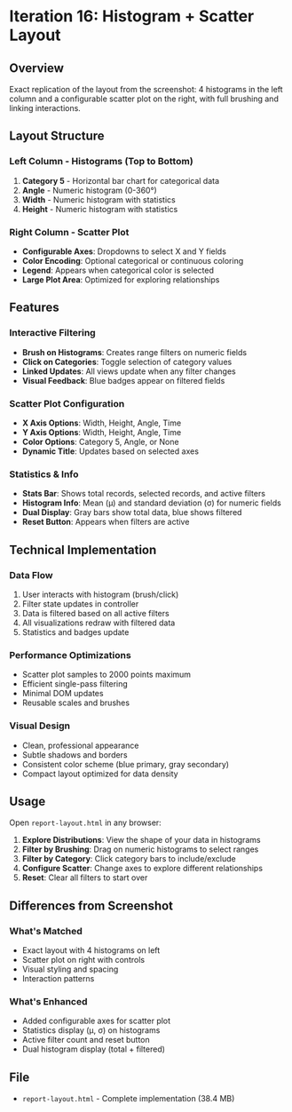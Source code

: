 # Iteration 16: Histogram + Scatter Layout

## Overview
Exact replication of the layout from the screenshot: 4 histograms in the left column and a configurable scatter plot on the right, with full brushing and linking interactions.

## Layout Structure

### Left Column - Histograms (Top to Bottom)
1. **Category 5** - Horizontal bar chart for categorical data
2. **Angle** - Numeric histogram (0-360°)
3. **Width** - Numeric histogram with statistics
4. **Height** - Numeric histogram with statistics

### Right Column - Scatter Plot
- **Configurable Axes**: Dropdowns to select X and Y fields
- **Color Encoding**: Optional categorical or continuous coloring
- **Legend**: Appears when categorical color is selected
- **Large Plot Area**: Optimized for exploring relationships

## Features

### Interactive Filtering
- **Brush on Histograms**: Creates range filters on numeric fields
- **Click on Categories**: Toggle selection of category values
- **Linked Updates**: All views update when any filter changes
- **Visual Feedback**: Blue badges appear on filtered fields

### Scatter Plot Configuration
- **X Axis Options**: Width, Height, Angle, Time
- **Y Axis Options**: Width, Height, Angle, Time
- **Color Options**: Category 5, Angle, or None
- **Dynamic Title**: Updates based on selected axes

### Statistics & Info
- **Stats Bar**: Shows total records, selected records, and active filters
- **Histogram Info**: Mean (μ) and standard deviation (σ) for numeric fields
- **Dual Display**: Gray bars show total data, blue shows filtered
- **Reset Button**: Appears when filters are active

## Technical Implementation

### Data Flow
1. User interacts with histogram (brush/click)
2. Filter state updates in controller
3. Data is filtered based on all active filters
4. All visualizations redraw with filtered data
5. Statistics and badges update

### Performance Optimizations
- Scatter plot samples to 2000 points maximum
- Efficient single-pass filtering
- Minimal DOM updates
- Reusable scales and brushes

### Visual Design
- Clean, professional appearance
- Subtle shadows and borders
- Consistent color scheme (blue primary, gray secondary)
- Compact layout optimized for data density

## Usage

Open `report-layout.html` in any browser:

1. **Explore Distributions**: View the shape of your data in histograms
2. **Filter by Brushing**: Drag on numeric histograms to select ranges
3. **Filter by Category**: Click category bars to include/exclude
4. **Configure Scatter**: Change axes to explore different relationships
5. **Reset**: Clear all filters to start over

## Differences from Screenshot

### What's Matched
- Exact layout with 4 histograms on left
- Scatter plot on right with controls
- Visual styling and spacing
- Interaction patterns

### What's Enhanced
- Added configurable axes for scatter plot
- Statistics display (μ, σ) on histograms
- Active filter count and reset button
- Dual histogram display (total + filtered)

## File
- `report-layout.html` - Complete implementation (38.4 MB)